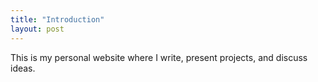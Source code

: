 ```yaml
---
title: "Introduction"
layout: post
---
```


This is my personal website where I write, present projects, and discuss ideas.

